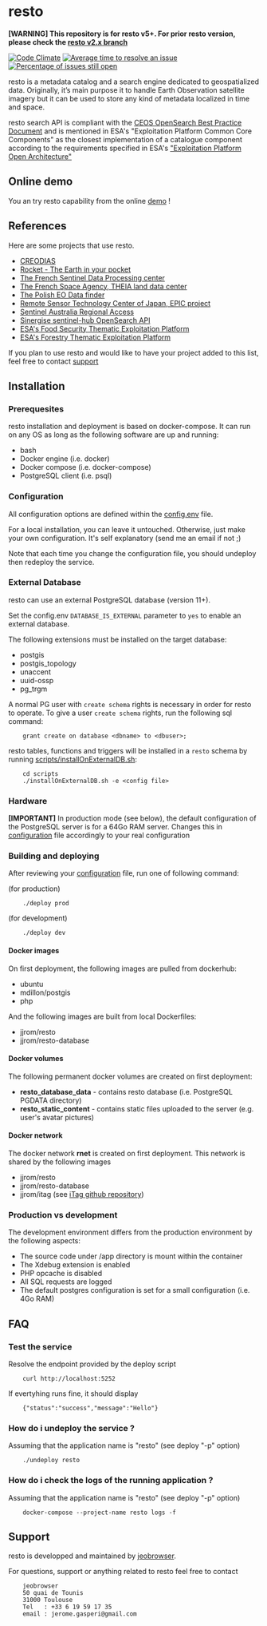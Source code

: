 # resto

**[WARNING] This repository is for resto v5+. For prior resto version, please check the [resto v2.x branch](https://github.com/jjrom/resto/tree/2.x)**

[![Code Climate](https://codeclimate.com/github/jjrom/resto/badges/gpa.svg)](https://codeclimate.com/github/jjrom/resto)
[![Average time to resolve an issue](http://isitmaintained.com/badge/resolution/jjrom/resto.svg)](http://isitmaintained.com/project/jjrom/resto "Average time to resolve an issue")
[![Percentage of issues still open](http://isitmaintained.com/badge/open/jjrom/resto.svg)](http://isitmaintained.com/project/jjrom/resto "Percentage of issues still open")

resto is a metadata catalog and a search engine dedicated to geospatialized data. Originally, it’s main purpose it to handle Earth Observation satellite imagery but it can be used to store any kind of metadata localized in time and space.

resto search API is compliant with the [CEOS OpenSearch Best Practice Document](http://ceos.org/ourwork/workinggroups/wgiss/access/opensearch/) and is mentioned in ESA's "Exploitation Platform Common Core Components" as the closest implementation of a catalogue component according to the requirements specified in ESA's ["Exploitation Platform Open Architecture"](https://tep.eo.esa.int/news/-/blogs/exploitation-platforms-open-architecture-released)

## Online demo

You an try resto capability from the online [demo](http://mapshup.com/projects/rocket/) !

## References

Here are some projects that use resto.

* [CREODIAS](https://creodias.eu/eo-data-finder-api-manual)
* [Rocket - The Earth in your pocket](http://mapshup.com/projects/rocket/#/home)
* [The French Sentinel Data Processing center](https://peps.cnes.fr/rocket/#/home)
* [The French Space Agency, THEIA land data center](https://theia.cnes.fr/atdistrib/rocket/#/home)
* [The Polish EO Data finder](http://finder.eocloud.eu/www/)
* [Remote Sensor Technology Center of Japan, EPIC project](http://www.geomatys.com/en/portfolio/epic.html)
* [Sentinel Australia Regional Access](https://copernicus.nci.org.au/sara.client/#/home)
* [Sinergise sentinel-hub OpenSearch API](http://sentinelhub-py.readthedocs.io/en/latest/opensearch.html)
* [ESA's Food Security Thematic Exploitation Platform](https://github.com/cgi-eoss/fstep)
* [ESA's Forestry Thematic Exploitation Platform](https://github.com/cgi-eoss/ftep)

If you plan to use resto and would like to have your project added to this list, feel free to contact [support](#support)

## Installation

### Prerequesites
resto installation and deployment is based on docker-compose. It can run on any OS as long as the following software are up and running:

* bash
* Docker engine (i.e. docker)
* Docker compose (i.e. docker-compose)
* PostgreSQL client (i.e. psql)

### Configuration
All configuration options are defined within the [config.env](https://github.com/jjrom/resto/blob/master/config.env) file.

For a local installation, you can leave it untouched. Otherwise, just make your own configuration. It's self explanatory (send me an email if not ;)

Note that each time you change the configuration file, you should undeploy then redeploy the service.

### External Database
resto can use an external PostgreSQL database (version 11+). 

Set the config.env `DATABASE_IS_EXTERNAL` parameter to `yes` to 
enable an external database.

The following extensions must be installed on the target database:
 * postgis
 * postgis_topology
 * unaccent
 * uuid-ossp
 * pg_trgm
 
A normal PG user with `create schema` rights is necessary in order for resto to operate. To give a user `create schema` rights, run the following sql command:

        grant create on database <dbname> to <dbuser>;

resto tables, functions and triggers will be installed in a `resto` schema by running [scripts/installOnExternalDB.sh](https://github.com/jjrom/resto/blob/resto-stac/scripts/installOnExternalDB.sh):

        cd scripts
        ./installOnExternalDB.sh -e <config file>

### Hardware
**[IMPORTANT]** In production mode (see below), the default configuration of the PostgreSQL server is for a 64Go RAM server. Changes this in [configuration](https://github.com/jjrom/resto/blob/master/config.env) file accordingly to your real configuration

### Building and deploying
After reviewing your [configuration](https://github.com/jjrom/resto/blob/master/config.env) file, run one of following command:

(for production)

        ./deploy prod

(for development)

        ./deploy dev

#### Docker images
On first deployment, the following images are pulled from dockerhub:

* ubuntu
* mdillon/postgis
* php

And the following images are built from local Dockerfiles:

* jjrom/resto
* jjrom/resto-database

#### Docker volumes
The following permanent docker volumes are created on first deployment:

* **resto_database_data** - contains resto database (i.e. PostgreSQL PGDATA directory)
* **resto_static_content** - contains static files uploaded to the server (e.g. user's avatar pictures)

#### Docker network
The docker network **rnet** is created on first deployment. This network is shared by the following images

* jjrom/resto
* jjrom/resto-database
* jjrom/itag (see [iTag github repository](https://github.com/jjrom/itag))

### Production vs development
The development environment differs from the production environment by the following aspects:

* The source code under /app directory is mount within the container
* The Xdebug extension is enabled
* PHP opcache is disabled
* All SQL requests are logged
* The default postgres configuration is set for a small configuration (i.e. 4Go RAM)

## FAQ

### Test the service
Resolve the endpoint provided by the deploy script

        curl http://localhost:5252

If evertyhing runs fine, it should display

        {"status":"success","message":"Hello"}

### How do i undeploy the service ?
Assuming that the application name is "resto" (see deploy "-p" option)

        ./undeploy resto

### How do i check the logs of the running application ?
Assuming that the application name is "resto" (see deploy "-p" option)

        docker-compose --project-name resto logs -f

## <a name="support"></a>Support
resto is developped and maintained by [jeobrowser](https://mapshup.com). 

For questions, support or anything related to resto feel free to contact 

        jeobrowser
        50 quai de Tounis
        31000 Toulouse
        Tel   : +33 6 19 59 17 35
        email : jerome.gasperi@gmail.com
